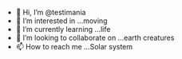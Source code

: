 - 👋 Hi, I’m @testimania
- 👀 I’m interested in ...moving
- 🌱 I’m currently learning ...life
- 💞️ I’m looking to collaborate on ...earth creatures
- 📫 How to reach me ...Solar system

<!---
testimania/testimania is a ✨ special ✨ repository because its `README.md` (this file) appears on your GitHub profile.
You can click the Preview link to take a look at your changes.
--->
